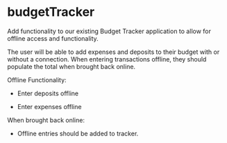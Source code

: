 # budgetTracker

Add functionality to our existing Budget Tracker application to allow for offline access and functionality.

The user will be able to add expenses and deposits to their budget with or without a connection. When entering transactions offline, they should populate the total when brought back online.


Offline Functionality:

  * Enter deposits offline

  * Enter expenses offline

When brought back online:

  * Offline entries should be added to tracker.